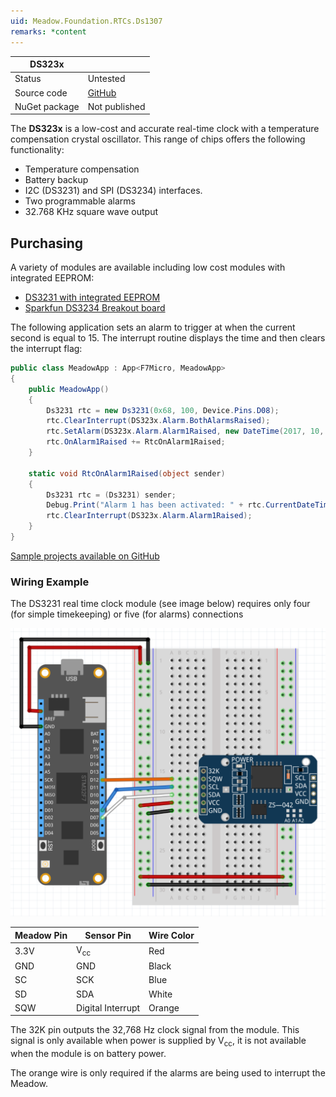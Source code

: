 ```yaml
---
uid: Meadow.Foundation.RTCs.Ds1307
remarks: *content
---
```


| DS323x        |               |
|---------------|---------------|
| Status        | Untested      |
| Source code   | [GitHub](https://github.com/WildernessLabs/Meadow.Foundation/tree/master/Source/Meadow.Foundation.Peripherals/RTCs.DS323x) |
| NuGet package | Not published |

The **DS323x** is a low-cost and accurate real-time clock with a temperature compensation crystal oscillator. This range of chips offers the following functionality:

* Temperature compensation
* Battery backup
* I2C (DS3231) and SPI (DS3234) interfaces.
* Two programmable alarms
* 32.768 KHz square wave output

## Purchasing

A variety of modules are available including low cost modules with integrated EEPROM:

* [DS3231 with integrated EEPROM](https://www.amazon.com/s/ref=nb_sb_noss?url=search-alias%3Daps&field-keywords=ds3231)
* [Sparkfun DS3234 Breakout board](https://www.sparkfun.com/products/10160)

The following application sets an alarm to trigger at when the current second is equal to 15.  The interrupt routine displays the time and then clears the interrupt flag:

```csharp
public class MeadowApp : App<F7Micro, MeadowApp>
{
    public MeadowApp()
    {
        Ds3231 rtc = new Ds3231(0x68, 100, Device.Pins.D08);
        rtc.ClearInterrupt(DS323x.Alarm.BothAlarmsRaised);
        rtc.SetAlarm(DS323x.Alarm.Alarm1Raised, new DateTime(2017, 10, 29, 9, 43, 15), DS323x.AlarmType.WhenSecondsMatch);
        rtc.OnAlarm1Raised += RtcOnAlarm1Raised;
    }

    static void RtcOnAlarm1Raised(object sender)
    {
        Ds3231 rtc = (Ds3231) sender;
        Debug.Print("Alarm 1 has been activated: " + rtc.CurrentDateTime.ToString());
        rtc.ClearInterrupt(DS323x.Alarm.Alarm1Raised);
    }
}
```

[Sample projects available on GitHub](https://github.com/WildernessLabs/Meadow.Foundation/tree/master/Source/Meadow.Foundation.Peripherals/RTCs.DS323x/Samples/) 

### Wiring Example

The DS3231 real time clock module (see image below) requires only four (for simple timekeeping) or five (for alarms) connections

![](../../API_Assets/Meadow.Foundation.RTCs.DS323x/DS323x.svg)

| Meadow Pin | Sensor Pin        | Wire Color |
|--------------|-------------------|------------|
| 3.3V         | V<sub>cc</sub>    | Red        |
| GND          | GND               | Black      |
| SC           | SCK               | Blue       |
| SD           | SDA               | White      |
| SQW          | Digital Interrupt | Orange     |

The 32K pin outputs the 32,768 Hz clock signal from the module.  This signal is only available when power is supplied by V<sub>cc</sub>, it is not available when the module is on battery power.

The orange wire is only required if the alarms are being used to interrupt the Meadow.